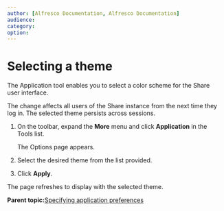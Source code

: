 ```yaml
---
author: [Alfresco Documentation, Alfresco Documentation]
audience: 
category: 
option: 
---
```


# Selecting a theme

The Application tool enables you to select a color scheme for the Share user interface.

The change affects all users of the Share instance from the next time they log in. The selected theme persists across sessions.

1.  On the toolbar, expand the **More** menu and click **Application** in the Tools list.

    The Options page appears.

2.  Select the desired theme from the list provided.

3.  Click **Apply**.


The page refreshes to display with the selected theme.

**Parent topic:**[Specifying application preferences](../concepts/adminconsole-prefs.md)

